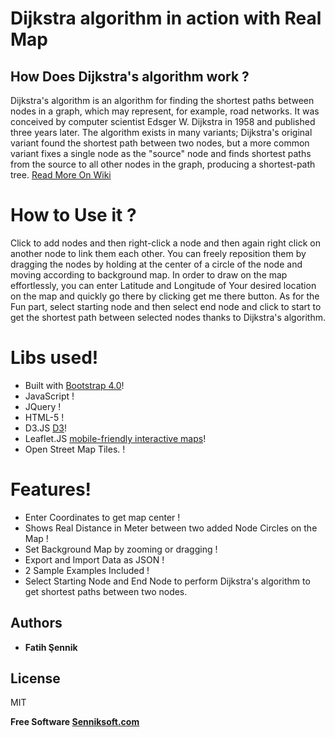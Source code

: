 # Dijkstra algorithm in action with Real Map



## How Does Dijkstra's algorithm work ?
Dijkstra's algorithm is an algorithm for finding the shortest paths between nodes in a graph, which may represent, for example, road networks. It was conceived by computer scientist Edsger W. Dijkstra in 1958 and published three years later. The algorithm exists in many variants; Dijkstra's original variant found the shortest path between two nodes, but a more common variant fixes a single node as the "source" node and finds shortest paths from the source to all other nodes in the graph, producing a shortest-path tree. [Read More On Wiki](https://en.wikipedia.org/wiki/Dijkstra%27s_algorithm)


# How to Use it ?
Click to add nodes and then right-click a node and then again right click on another node to link them each other. You can freely reposition them by dragging the nodes by holding at the center of a circle of the node and moving according to background map. In order to draw on the map effortlessly, you can enter Latitude and Longitude of Your desired location on the map and quickly go there by clicking get me there button. As for the Fun part, select starting node and then select end node and click to start to get the shortest path between selected nodes thanks to Dijkstra's algorithm.

#  Libs used!

  - Built with [Bootstrap 4.0](http://getbootstrap.com/)!
  - JavaScript !
  - JQuery !
  - HTML-5 !
  - D3.JS [D3](https://d3js.org/)!
  - Leaflet.JS [mobile-friendly interactive maps](http://leafletjs.com/)!
  - Open Street Map Tiles. !
#  Features!

  - Enter Coordinates to get map center !
  - Shows Real Distance in Meter between two added Node Circles on the Map !
  - Set Background Map by zooming or dragging !
  - Export and Import Data as JSON !
  - 2 Sample Examples Included !
  - Select Starting Node and End Node to perform Dijkstra's algorithm to get shortest paths between two nodes.
  
  

## Authors

* **Fatih Şennik**

License
----

MIT


**Free Software [Senniksoft.com](http://www.senniksoft.com/)**

[//]: # (These are reference links used in the body of this note and get stripped out when the markdown processor does its job. There is no need to format nicely because it shouldn't be seen. Thanks SO - http://stackoverflow.com/questions/4823468/store-comments-in-markdown-syntax)


   [dill]: <https://github.com/joemccann/dillinger>
   [git-repo-url]: <https://github.com/joemccann/dillinger.git>
   [john gruber]: <http://daringfireball.net>
   [df1]: <http://daringfireball.net/projects/markdown/>
   [markdown-it]: <https://github.com/markdown-it/markdown-it>
   [Ace Editor]: <http://ace.ajax.org>
   [node.js]: <http://nodejs.org>
   [Twitter Bootstrap]: <http://twitter.github.com/bootstrap/>
   [jQuery]: <http://jquery.com>
   [@tjholowaychuk]: <http://twitter.com/tjholowaychuk>
   [express]: <http://expressjs.com>
   [AngularJS]: <http://angularjs.org>
   [Gulp]: <http://gulpjs.com>

   [PlDb]: <https://github.com/joemccann/dillinger/tree/master/plugins/dropbox/README.md>
   [PlGh]: <https://github.com/joemccann/dillinger/tree/master/plugins/github/README.md>
   [PlGd]: <https://github.com/joemccann/dillinger/tree/master/plugins/googledrive/README.md>
   [PlOd]: <https://github.com/joemccann/dillinger/tree/master/plugins/onedrive/README.md>
   [PlMe]: <https://github.com/joemccann/dillinger/tree/master/plugins/medium/README.md>
   [PlGa]: <https://github.com/RahulHP/dillinger/blob/master/plugins/googleanalytics/README.md>